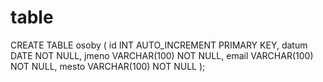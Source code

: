 # table
CREATE TABLE osoby (
    id INT AUTO_INCREMENT PRIMARY KEY,
    datum DATE NOT NULL,
    jmeno VARCHAR(100) NOT NULL,
    email VARCHAR(100) NOT NULL,
    mesto VARCHAR(100) NOT NULL
);
